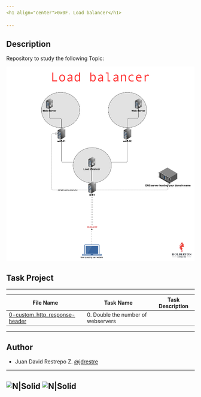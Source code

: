 ```yaml
---
<h1 align="center">0x0F. Load balancer</h1>

---
```


## Description
Repository to study the following Topic: 

![N|Solid](https://github.com/jdrestre/pictures-holberton-projects/blob/master/0x0F.%20Load%20balancer/load_balancer_map_qfdked8.png)

## Task Project
---
File Name|Task Name|Task Description
---|---|---
[0-custom_http_response-header](https://github.com/jdrestre/holberton-system_engineering-devops/tree/master/0x0F-load_balancer/0-custom_http_response-header)|0. Double the number of webservers|



---
## Author

- Juan David Restrepo Z. [@jdrestre](https://twitter.com/jdrestre)

---
![N|Solid](https://www.holbertonschool.com/holberton-logo.png) ![N|Solid](https://intranet.hbtn.io/assets/holberton-logo-coral-27055cb2f875eb10bf3b3942e52a24581bc0667695bdc856d4f08b469b678000.png)
---
